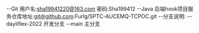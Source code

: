 
--Git 用户名:sha19941220@163.com  密码:Sha199412
--Java 后端hook项目服务仓库地址:git@github.com:Furlg/SPTC-AUCEMQ-TCPOC.git
--分支说明:
	--dayliflex-2022   开发分支
	--main   		   主分支